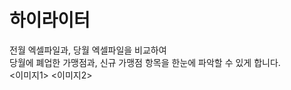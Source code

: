 하이라이터
=========
전월 엑셀파일과, 당월 엑셀파일을 비교하여   
당월에 폐업한 가맹점과, 신규 가맹점 항목을 한눈에 파악할 수 있게 합니다.   
<이미지1>
<이미지2>
